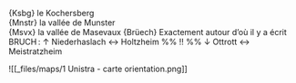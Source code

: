 {Ksbg} le Kochersberg  
{Mnstr} la vallée de Munster  
{Msvx} la vallée de Masevaux
{Brüech} Exactement autour d’où il y a écrit BRUCH :
	↑ Niederhaslach ↔ Holtzheim %% !! %%
	↓ Ottrott ↔ Meistratzheim

![[_files/maps/1 Unistra - carte orientation.png]]